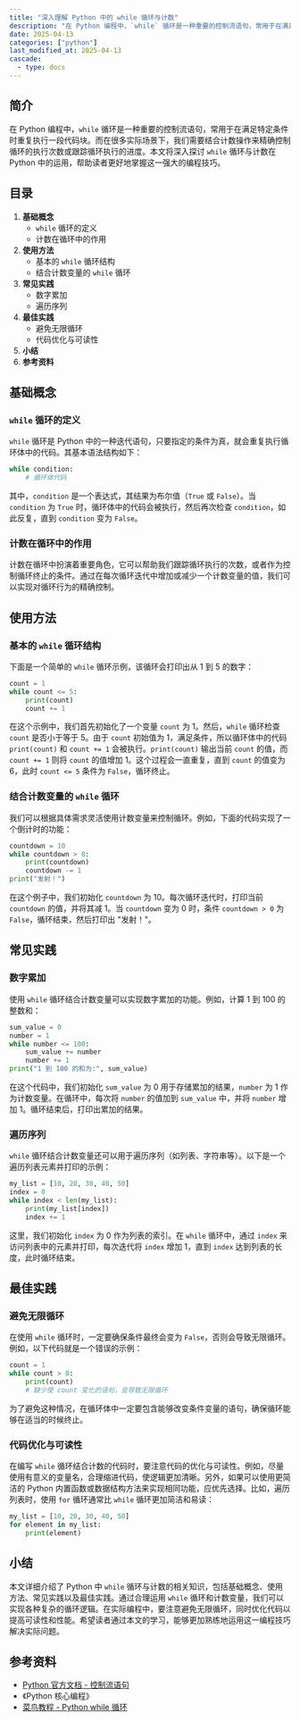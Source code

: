 ```yaml
---
title: "深入理解 Python 中的 while 循环与计数"
description: "在 Python 编程中，`while` 循环是一种重要的控制流语句，常用于在满足特定条件时重复执行一段代码块。而在很多实际场景下，我们需要结合计数操作来精确控制循环的执行次数或跟踪循环执行的进度。本文将深入探讨 `while` 循环与计数在 Python 中的运用，帮助读者更好地掌握这一强大的编程技巧。"
date: 2025-04-13
categories: ["python"]
last_modified_at: 2025-04-13
cascade:
  - type: docs
---
```


## 简介
在 Python 编程中，`while` 循环是一种重要的控制流语句，常用于在满足特定条件时重复执行一段代码块。而在很多实际场景下，我们需要结合计数操作来精确控制循环的执行次数或跟踪循环执行的进度。本文将深入探讨 `while` 循环与计数在 Python 中的运用，帮助读者更好地掌握这一强大的编程技巧。

<!-- more -->
## 目录
1. **基础概念**
    - `while` 循环的定义
    - 计数在循环中的作用
2. **使用方法**
    - 基本的 `while` 循环结构
    - 结合计数变量的 `while` 循环
3. **常见实践**
    - 数字累加
    - 遍历序列
4. **最佳实践**
    - 避免无限循环
    - 代码优化与可读性
5. **小结**
6. **参考资料**

## 基础概念
### `while` 循环的定义
`while` 循环是 Python 中的一种迭代语句，只要指定的条件为真，就会重复执行循环体中的代码。其基本语法结构如下：

```python
while condition:
    # 循环体代码
```

其中，`condition` 是一个表达式，其结果为布尔值（`True` 或 `False`）。当 `condition` 为 `True` 时，循环体中的代码会被执行，然后再次检查 `condition`，如此反复，直到 `condition` 变为 `False`。

### 计数在循环中的作用
计数在循环中扮演着重要角色，它可以帮助我们跟踪循环执行的次数，或者作为控制循环终止的条件。通过在每次循环迭代中增加或减少一个计数变量的值，我们可以实现对循环行为的精确控制。

## 使用方法
### 基本的 `while` 循环结构
下面是一个简单的 `while` 循环示例，该循环会打印出从 1 到 5 的数字：

```python
count = 1
while count <= 5:
    print(count)
    count += 1
```

在这个示例中，我们首先初始化了一个变量 `count` 为 1。然后，`while` 循环检查 `count` 是否小于等于 5。由于 `count` 初始值为 1，满足条件，所以循环体中的代码 `print(count)` 和 `count += 1` 会被执行。`print(count)` 输出当前 `count` 的值，而 `count += 1` 则将 `count` 的值增加 1。这个过程会一直重复，直到 `count` 的值变为 6，此时 `count <= 5` 条件为 `False`，循环终止。

### 结合计数变量的 `while` 循环
我们可以根据具体需求灵活使用计数变量来控制循环。例如，下面的代码实现了一个倒计时的功能：

```python
countdown = 10
while countdown > 0:
    print(countdown)
    countdown -= 1
print("发射！")
```

在这个例子中，我们初始化 `countdown` 为 10。每次循环迭代时，打印当前 `countdown` 的值，并将其减 1。当 `countdown` 变为 0 时，条件 `countdown > 0` 为 `False`，循环结束，然后打印出 "发射！"。

## 常见实践
### 数字累加
使用 `while` 循环结合计数变量可以实现数字累加的功能。例如，计算 1 到 100 的整数和：

```python
sum_value = 0
number = 1
while number <= 100:
    sum_value += number
    number += 1
print("1 到 100 的和为:", sum_value)
```

在这个代码中，我们初始化 `sum_value` 为 0 用于存储累加的结果，`number` 为 1 作为计数变量。在循环中，每次将 `number` 的值加到 `sum_value` 中，并将 `number` 增加 1。循环结束后，打印出累加的结果。

### 遍历序列
`while` 循环结合计数变量还可以用于遍历序列（如列表、字符串等）。以下是一个遍历列表元素并打印的示例：

```python
my_list = [10, 20, 30, 40, 50]
index = 0
while index < len(my_list):
    print(my_list[index])
    index += 1
```

这里，我们初始化 `index` 为 0 作为列表的索引。在 `while` 循环中，通过 `index` 来访问列表中的元素并打印，每次迭代将 `index` 增加 1，直到 `index` 达到列表的长度，此时循环结束。

## 最佳实践
### 避免无限循环
在使用 `while` 循环时，一定要确保条件最终会变为 `False`，否则会导致无限循环。例如，以下代码就是一个错误的示例：

```python
count = 1
while count > 0:
    print(count)
    # 缺少使 count 变化的语句，会导致无限循环
```

为了避免这种情况，在循环体中一定要包含能够改变条件变量的语句，确保循环能够在适当的时候终止。

### 代码优化与可读性
在编写 `while` 循环结合计数的代码时，要注意代码的优化与可读性。例如，尽量使用有意义的变量名，合理缩进代码，使逻辑更加清晰。另外，如果可以使用更简洁的 Python 内置函数或数据结构方法来实现相同功能，应优先选择。比如，遍历列表时，使用 `for` 循环通常比 `while` 循环更加简洁和易读：

```python
my_list = [10, 20, 30, 40, 50]
for element in my_list:
    print(element)
```

## 小结
本文详细介绍了 Python 中 `while` 循环与计数的相关知识，包括基础概念、使用方法、常见实践以及最佳实践。通过合理运用 `while` 循环和计数变量，我们可以实现各种复杂的循环逻辑。在实际编程中，要注意避免无限循环，同时优化代码以提高可读性和性能。希望读者通过本文的学习，能够更加熟练地运用这一编程技巧解决实际问题。

## 参考资料
- [Python 官方文档 - 控制流语句](https://docs.python.org/3/tutorial/controlflow.html)
- 《Python 核心编程》
- [菜鸟教程 - Python while 循环](https://www.runoob.com/python3/python3-while-loop.html)